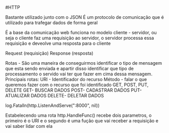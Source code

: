 #HTTP

Bastante utilizado junto com o JSON
É um protocolo de comunicação que é utilizado para trafegar dados de forma geral

É a base da comunicação web
funciona no modelo cliente - servidor, ou seja o cliente faz uma requisição ao servidor, o servidor processa essa requisição e deveolve uma resposta para o cliente

Request (requisição) 
Response (resposta)

Rotas - São uma maneira de conseguirmos identificar o tipo de mensagem que esta sendo enviada e apartir disso identificar que tipo de processamento o servido vai ter que fazer em cima dessa mensagem.
    Principais rotas:
        URI - Identificador do recurso
        Método - falar o que queremos fazer com o recurso que foi identificado
            GET, POST, PUT, DELETE
                GET- BUSCAR DADOS
                POST- CADASTRAR DADOS
                PUT- ATUALIZAR DADOS
                DELETE- DELETAR DADOS


log.Fatalln(http.ListenAndServe(":8000", nil))

Estabelecendo uma rota
    http.HandleFunc()
        recebe dois parametros, o primeiro é o URI e o segundo é uma fução que vai receber a requisição e vai saber lidar com ela
